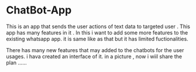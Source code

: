 # ChatBot-App
This is an app that sends the user actions of text data to targeted user .
This app has many features in it .
In this i want to add some more features to the existing whatsapp app.
it is same like as that but it has limited fuctionalities.

There has many new features that may added to the chatbots for the user usages.
i hava created an interface of it. in a picture , now i wiil share the plan ......
